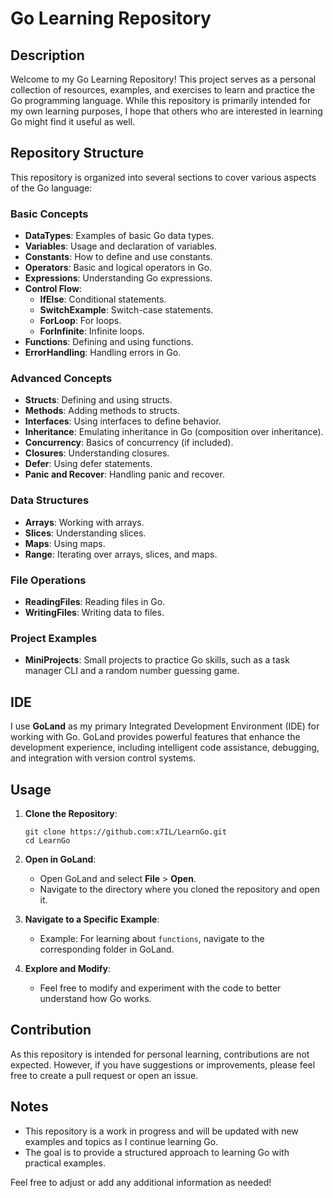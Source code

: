 # Go Learning Repository

## Description

Welcome to my Go Learning Repository! This project serves as a personal collection of resources, examples, and exercises to learn and practice the Go programming language. While this repository is primarily intended for my own learning purposes, I hope that others who are interested in learning Go might find it useful as well.

## Repository Structure

This repository is organized into several sections to cover various aspects of the Go language:

### Basic Concepts

- **DataTypes**: Examples of basic Go data types.
- **Variables**: Usage and declaration of variables.
- **Constants**: How to define and use constants.
- **Operators**: Basic and logical operators in Go.
- **Expressions**: Understanding Go expressions.
- **Control Flow**:
    - **IfElse**: Conditional statements.
    - **SwitchExample**: Switch-case statements.
    - **ForLoop**: For loops.
    - **ForInfinite**: Infinite loops.
- **Functions**: Defining and using functions.
- **ErrorHandling**: Handling errors in Go.

### Advanced Concepts

- **Structs**: Defining and using structs.
- **Methods**: Adding methods to structs.
- **Interfaces**: Using interfaces to define behavior.
- **Inheritance**: Emulating inheritance in Go (composition over inheritance).
- **Concurrency**: Basics of concurrency (if included).
- **Closures**: Understanding closures.
- **Defer**: Using defer statements.
- **Panic and Recover**: Handling panic and recover.

### Data Structures

- **Arrays**: Working with arrays.
- **Slices**: Understanding slices.
- **Maps**: Using maps.
- **Range**: Iterating over arrays, slices, and maps.

### File Operations

- **ReadingFiles**: Reading files in Go.
- **WritingFiles**: Writing data to files.

### Project Examples

- **MiniProjects**: Small projects to practice Go skills, such as a task manager CLI and a random number guessing game.

## IDE

I use **GoLand** as my primary Integrated Development Environment (IDE) for working with Go. GoLand provides powerful features that enhance the development experience, including intelligent code assistance, debugging, and integration with version control systems.

## Usage

1. **Clone the Repository**:
   ```
   git clone https://github.com:x7IL/LearnGo.git
   cd LearnGo
   ```

2. **Open in GoLand**:
    - Open GoLand and select **File** > **Open**.
    - Navigate to the directory where you cloned the repository and open it.

3. **Navigate to a Specific Example**:
    - Example: For learning about `functions`, navigate to the corresponding folder in GoLand.


5. **Explore and Modify**:
    - Feel free to modify and experiment with the code to better understand how Go works.

## Contribution

As this repository is intended for personal learning, contributions are not expected. However, if you have suggestions or improvements, please feel free to create a pull request or open an issue.

## Notes

- This repository is a work in progress and will be updated with new examples and topics as I continue learning Go.
- The goal is to provide a structured approach to learning Go with practical examples.

Feel free to adjust or add any additional information as needed!